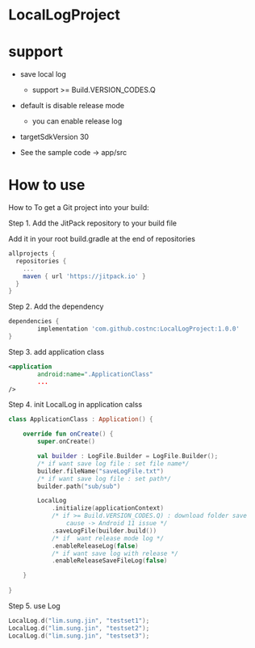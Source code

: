 # LocalLogProject


support
=============
* save local log
  - support >= Build.VERSION_CODES.Q
  
* default is disable release mode
  - you can enable release log

* targetSdkVersion 30
* See the sample code -> app/src

How to use
=============

How to
To get a Git project into your build:

Step 1. Add the JitPack repository to your build file

Add it in your root build.gradle at the end of repositories
``` gradle
allprojects {
  repositories {
    ...
    maven { url 'https://jitpack.io' }
  }
}
```
Step 2. Add the dependency
``` gradle
dependencies {
        implementation 'com.github.costnc:LocalLogProject:1.0.0'
}
```
Step 3. add application class
``` xml
<application
        android:name=".ApplicationClass"
        ...
/>
```
Step 4. init LocalLog in application calss
``` Kotlin
class ApplicationClass : Application() {

    override fun onCreate() {
        super.onCreate()

        val builder : LogFile.Builder = LogFile.Builder();
        /* if want save log file : set file name*/
        builder.fileName("saveLogFile.txt")
        /* if want save log file : set path*/
        builder.path("sub/sub")

        LocalLog
            .initialize(applicationContext)
            /* if >= Build.VERSION_CODES.Q) : download folder save
                cause -> Android 11 issue */
            .saveLogFile(builder.build())
            /* if  want release mode log */
            .enableReleaseLog(false)
            /* if want save log with release */
            .enableReleaseSaveFileLog(false)

    }
    
}
```
Step 5. use Log
``` kotlin
LocalLog.d("lim.sung.jin", "testset1");
LocalLog.d("lim.sung.jin", "testset2");
LocalLog.d("lim.sung.jin", "testset3");
```
